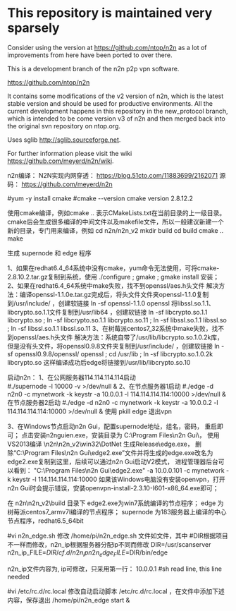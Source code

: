 This repository is maintained very sparsely
===========================================

Consider using the version at https://github.com/ntop/n2n
as a lot of improvements from here have been ported to over
there.


This is a development branch of the n2n p2p vpn software.

https://github.com/ntop/n2n

It contains some modifications of the v2 version of n2n, which is the latest stable version
and should be used for productive environments.
All the current development happens in this repository in the new_protocol branch, which is 
intended to be come version v3 of n2n and then merged back into the original svn repository
on ntop.org.

Uses sglib http://sglib.sourceforge.net.

For further information please visit the wiki https://github.com/meyerd/n2n/wiki.


n2n编译：
N2N实现内网穿透： https://blog.51cto.com/11883699/2162071
源码： https://github.com/meyerd/n2n

#yum -y install cmake
#cmake --version
cmake version 2.8.12.2

使用cmake编译，例如cmake .. 表示CMakeLists.txt在当前目录的上一级目录。cmake后会生成很多编译的中间文件以及makefile文件，所以一般建议新建一个新的目录，专门用来编译，例如
cd n2n/n2n_v2
mkdir build
cd build
cmake ..
make

生成 supernode 和 edge 程序

1、如果在redhat6.4_64系统中没有cmake，yum命令无法使用，可将cmake-2.8.10.2.tar.gz复制到系统，使用 ./configure  ; gmake ; gmake install 安装；
2、如果在redhat6.4_64系统中make失败，找不到openssl/aes.h头文件
解决方法：编译openssl-1.1.0e.tar.gz完成后，将头文件文件夹openssl-1.1.0复制到/usr/include/ ，创建软链接 ln -sf openssl-1.1.0 openssl 
		  将libssl.so.1.1、libcrypto.so.1.1文件复制到/usr/lib64 ，创建软链接 ln -sf libcrypto.so.1.1 libcrypto.so ; ln -sf libcrypto.so.1.1 libcrypto.so.11 ; ln -sf libssl.so.1.1 libssl.so ; ln -sf libssl.so.1.1 libssl.so.11
3、在树莓派centos7_32系统中make失败，找不到openssl/aes.h头文件
解决方法：系统自带了/usr/lib/libcrypto.so.1.0.2k库，但是没有头文件，将openssl0.9.8文件夹复制到/usr/include/ ，创建软链接 ln -sf openssl0.9.8/openssl/ openssl ; cd /usr/lib ; ln -sf libcrypto.so.1.0.2k libcrypto.so
	      这样编译成功后edge将链接到/usr/lib/libcrypto.so.10
		  
		  
启动n2n：
1、在公网服务器114.114.114.114启动  
#./supernode -l 10000 -v >/dev/null &
2、在节点服务器1启动
#./edge -d n2n0 -c mynetwork -k keystr -a 10.0.0.1 -l 114.114.114.114:10000 >/dev/null &
   在节点服务器2启动
#./edge -d n2n0 -c mynetwork -k keystr -a 10.0.0.2 -l 114.114.114.114:10000 >/dev/null &
使用 pkill edge 退出vpn

3、在Windows节点启动n2n Gui，配置supernode地址，组名，密码， 重启即可；
点击安装n2nguien.exe，安装目录为 C:\Program Files\n2n Gui\，
使用VS2013编译 \n2n\n2n_v2\win32\DotNet 生成Release\edge.exe， 删除“C:\Program Files\n2n Gui\edge2.exe”文件并将生成的edge.exe改名为edge2.exe复制到这里，后续可以通过n2n Gui启动V2模式，
进程管理器后台可以看到： "C:\Program Files\n2n Gui\edge2.exe" -a 10.0.0.101 -c mynetwork -k keystr -l 114.114.114.114:10000
如果该Windows电脑没有安装openvpn，打开n2n Gui时会提示错误，安装openvpn-install-2.3.10-I601-x86_64.exe即可；


在 n2n\n2n_v2\build 目录下 edge2.exe为win7系统编译的节点程序； edge 为树莓派centos7_armv7l编译的节点程序； supernode 为183服务器上编译的中心节点程序，redhat6.5_64bit

#vi n2n_edge.sh
修改 /home/pi/n2n_edge.sh 文件如文件，其中
#DIR根据项目不一样而修改，n2n_ip根据服务器分配ip不同而修改
DIR=/usr/scanserver
n2n_ip_FILE=$DIR/cf.d/n2n_ip
n2n_edge_FILE=$DIR/bin/edge

n2n_ip文件内容为, ip可修改，只采用第一行：
10.0.0.1
#sh read line, this line needed

#vi /etc/rc.d/rc.local
修改自动启动脚本 /etc/rc.d/rc.local ，在文件中添加下述内容，保存退出
/home/pi/n2n_edge start &






